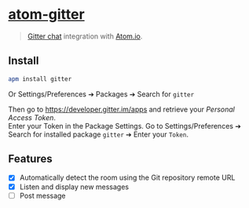 [atom-gitter](https://github.com/Glavin001/atom-gitter)
===========

> [Gitter chat](https://gitter.im/) integration with [Atom.io](https://atom.io/).

## Install

```bash
apm install gitter
```

Or Settings/Preferences ➔ Packages ➔ Search for `gitter`

Then go to https://developer.gitter.im/apps and retrieve your *Personal Access Token*.  
Enter your Token in the Package Settings.
Go to Settings/Preferences ➔ Search for installed package `gitter` ➔ Enter your `Token`.

## Features

- [x] Automatically detect the room using the Git repository remote URL
- [x] Listen and display new messages
- [ ] Post message
